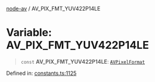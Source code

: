 [node-av](../globals.md) / AV\_PIX\_FMT\_YUV422P14LE

# Variable: AV\_PIX\_FMT\_YUV422P14LE

> `const` **AV\_PIX\_FMT\_YUV422P14LE**: [`AVPixelFormat`](../type-aliases/AVPixelFormat.md)

Defined in: [constants.ts:1125](https://github.com/seydx/av/blob/f8631fc881b394300b1479f511d55cf1c370a87f/src/constants/constants.ts#L1125)
